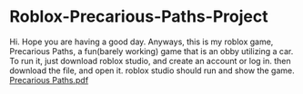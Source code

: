 # Roblox-Precarious-Paths-Project
Hi. Hope you are having a good day. Anyways, this is my roblox game, Precarious Paths, a fun(barely working) game that is an obby utilizing a car.
To run it, just download roblox studio, and create an account or log in. then download the file, and open it. roblox studio should run and show the game. 
[Precarious Paths.pdf](https://github.com/user-attachments/files/16741019/Precarious.Paths.pdf)
